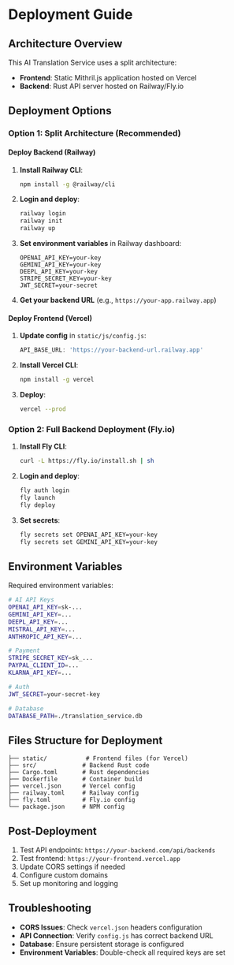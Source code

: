 # Deployment Guide

## Architecture Overview

This AI Translation Service uses a split architecture:
- **Frontend**: Static Mithril.js application hosted on Vercel
- **Backend**: Rust API server hosted on Railway/Fly.io

## Deployment Options

### Option 1: Split Architecture (Recommended)

#### Deploy Backend (Railway)

1. **Install Railway CLI**:
   ```bash
   npm install -g @railway/cli
   ```

2. **Login and deploy**:
   ```bash
   railway login
   railway init
   railway up
   ```

3. **Set environment variables** in Railway dashboard:
   ```
   OPENAI_API_KEY=your-key
   GEMINI_API_KEY=your-key
   DEEPL_API_KEY=your-key
   STRIPE_SECRET_KEY=your-key
   JWT_SECRET=your-secret
   ```

4. **Get your backend URL** (e.g., `https://your-app.railway.app`)

#### Deploy Frontend (Vercel)

1. **Update config** in `static/js/config.js`:
   ```javascript
   API_BASE_URL: 'https://your-backend-url.railway.app'
   ```

2. **Install Vercel CLI**:
   ```bash
   npm install -g vercel
   ```

3. **Deploy**:
   ```bash
   vercel --prod
   ```

### Option 2: Full Backend Deployment (Fly.io)

1. **Install Fly CLI**:
   ```bash
   curl -L https://fly.io/install.sh | sh
   ```

2. **Login and deploy**:
   ```bash
   fly auth login
   fly launch
   fly deploy
   ```

3. **Set secrets**:
   ```bash
   fly secrets set OPENAI_API_KEY=your-key
   fly secrets set GEMINI_API_KEY=your-key
   ```

## Environment Variables

Required environment variables:

```bash
# AI API Keys
OPENAI_API_KEY=sk-...
GEMINI_API_KEY=...
DEEPL_API_KEY=...
MISTRAL_API_KEY=...
ANTHROPIC_API_KEY=...

# Payment
STRIPE_SECRET_KEY=sk_...
PAYPAL_CLIENT_ID=...
KLARNA_API_KEY=...

# Auth
JWT_SECRET=your-secret-key

# Database
DATABASE_PATH=./translation_service.db
```

## Files Structure for Deployment

```
├── static/           # Frontend files (for Vercel)
├── src/             # Backend Rust code
├── Cargo.toml       # Rust dependencies
├── Dockerfile       # Container build
├── vercel.json      # Vercel config
├── railway.toml     # Railway config
├── fly.toml         # Fly.io config
└── package.json     # NPM config
```

## Post-Deployment

1. Test API endpoints: `https://your-backend.com/api/backends`
2. Test frontend: `https://your-frontend.vercel.app`
3. Update CORS settings if needed
4. Configure custom domains
5. Set up monitoring and logging

## Troubleshooting

- **CORS Issues**: Check `vercel.json` headers configuration
- **API Connection**: Verify `config.js` has correct backend URL
- **Database**: Ensure persistent storage is configured
- **Environment Variables**: Double-check all required keys are set